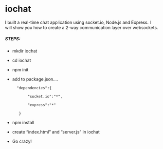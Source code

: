 # iochat

I built a real-time chat application using socket.io, Node.js and Express. I will show you how to create a 2-way communication layer over websockets.


##### STEPS:

*	mkdir iochat

*	cd iochat

*	npm init

*	add to package.json….


          "dependencies":{
           
               "socket.io":"*",
           
               "express":"*"
      
           }

* npm install

* create “index.html” and “server.js” in iochat 

* Go crazy!

